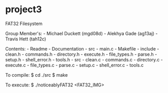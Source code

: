 # project3
FAT32 Filesystem

Group Member's:
	- Michael Duckett (mgd08d)
	- Alekhya Gade (ag13aj)
	- Travis Hett (tah12c)

Contents:
	- Readme
	- Documentation
	- src
		- main.c
		- Makefile
		- include
			- clean.h
			- commands.h
			- directory.h
			- execute.h
			- file_types.h
			- parse.h
			- setup.h
			- shell_error.h
			- tools.h
		- src
			- clean.c
			- commands.c
			- directory.c
			- execute.c
			- file_types.c
			- parse.c
			- setup.c
			- shell_error.c
			- tools.c

To compile:
	$ cd ./src
	$ make

To execute:
	$ ./noticeablyFAT32 <FAT32_IMG>
